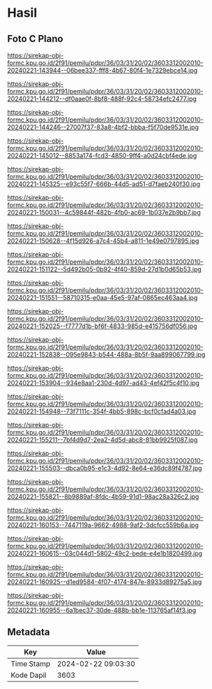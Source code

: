# Hasil

## Foto C Plano

https://sirekap-obj-formc.kpu.go.id/2f91/pemilu/pdpr/36/03/31/20/02/3603312002010-20240221-143944--06bee337-fff8-4b67-80f4-1e7329ebce14.jpg

https://sirekap-obj-formc.kpu.go.id/2f91/pemilu/pdpr/36/03/31/20/02/3603312002010-20240221-144212--df0aae0f-8bf8-488f-92c4-58734efc2477.jpg

https://sirekap-obj-formc.kpu.go.id/2f91/pemilu/pdpr/36/03/31/20/02/3603312002010-20240221-144246--27007f37-83a8-4bf2-bbba-f5f70de9531e.jpg

https://sirekap-obj-formc.kpu.go.id/2f91/pemilu/pdpr/36/03/31/20/02/3603312002010-20240221-145012--8853a174-fcd3-4850-9ff4-a0d24cbf4ede.jpg

https://sirekap-obj-formc.kpu.go.id/2f91/pemilu/pdpr/36/03/31/20/02/3603312002010-20240221-145325--e93c55f7-666b-44d5-ad51-d7faeb240f30.jpg

https://sirekap-obj-formc.kpu.go.id/2f91/pemilu/pdpr/36/03/31/20/02/3603312002010-20240221-150031--4c59844f-482b-4fb0-ac69-1b037e2b9bb7.jpg

https://sirekap-obj-formc.kpu.go.id/2f91/pemilu/pdpr/36/03/31/20/02/3603312002010-20240221-150628--4f15d926-a7c4-45b4-a811-1e49e0797895.jpg

https://sirekap-obj-formc.kpu.go.id/2f91/pemilu/pdpr/36/03/31/20/02/3603312002010-20240221-151122--5d492b05-0b92-4f40-859d-27d1b0d65b53.jpg

https://sirekap-obj-formc.kpu.go.id/2f91/pemilu/pdpr/36/03/31/20/02/3603312002010-20240221-151551--58710315-e0aa-45e5-97af-0865ec463aa4.jpg

https://sirekap-obj-formc.kpu.go.id/2f91/pemilu/pdpr/36/03/31/20/02/3603312002010-20240221-152025--f7777d1b-bf6f-4833-985d-e415756df056.jpg

https://sirekap-obj-formc.kpu.go.id/2f91/pemilu/pdpr/36/03/31/20/02/3603312002010-20240221-152838--095e9843-b544-488a-8b5f-9aa899067799.jpg

https://sirekap-obj-formc.kpu.go.id/2f91/pemilu/pdpr/36/03/31/20/02/3603312002010-20240221-153904--934e8aa1-230d-4d97-ad43-4ef42f5c4f10.jpg

https://sirekap-obj-formc.kpu.go.id/2f91/pemilu/pdpr/36/03/31/20/02/3603312002010-20240221-154948--73f7111c-354f-4bb5-898c-bcf0cfad4a03.jpg

https://sirekap-obj-formc.kpu.go.id/2f91/pemilu/pdpr/36/03/31/20/02/3603312002010-20240221-155211--7bf4d9d7-2ea2-4d5d-abc8-81bb9925f087.jpg

https://sirekap-obj-formc.kpu.go.id/2f91/pemilu/pdpr/36/03/31/20/02/3603312002010-20240221-155503--dbca0b95-e1c3-4d92-8e64-e36dc89f4787.jpg

https://sirekap-obj-formc.kpu.go.id/2f91/pemilu/pdpr/36/03/31/20/02/3603312002010-20240221-155821--8b9889af-8fdc-4b59-91d1-98ac28a326c2.jpg

https://sirekap-obj-formc.kpu.go.id/2f91/pemilu/pdpr/36/03/31/20/02/3603312002010-20240221-160153--7447119a-9662-4988-9af2-3dcfcc559b6a.jpg

https://sirekap-obj-formc.kpu.go.id/2f91/pemilu/pdpr/36/03/31/20/02/3603312002010-20240221-160615--03c044d1-5802-49c2-bede-e4e1b1820499.jpg

https://sirekap-obj-formc.kpu.go.id/2f91/pemilu/pdpr/36/03/31/20/02/3603312002010-20240221-160925--d1ed9584-4f07-4174-847e-8933d89275a5.jpg

https://sirekap-obj-formc.kpu.go.id/2f91/pemilu/pdpr/36/03/31/20/02/3603312002010-20240221-160955--6a1bec37-30de-488b-bb1e-113765af14f3.jpg


## Metadata

| Key        | Value               |
| ---------- | ------------------- |
| Time Stamp | 2024-02-22 09:03:30 |
| Kode Dapil | 3603                |



